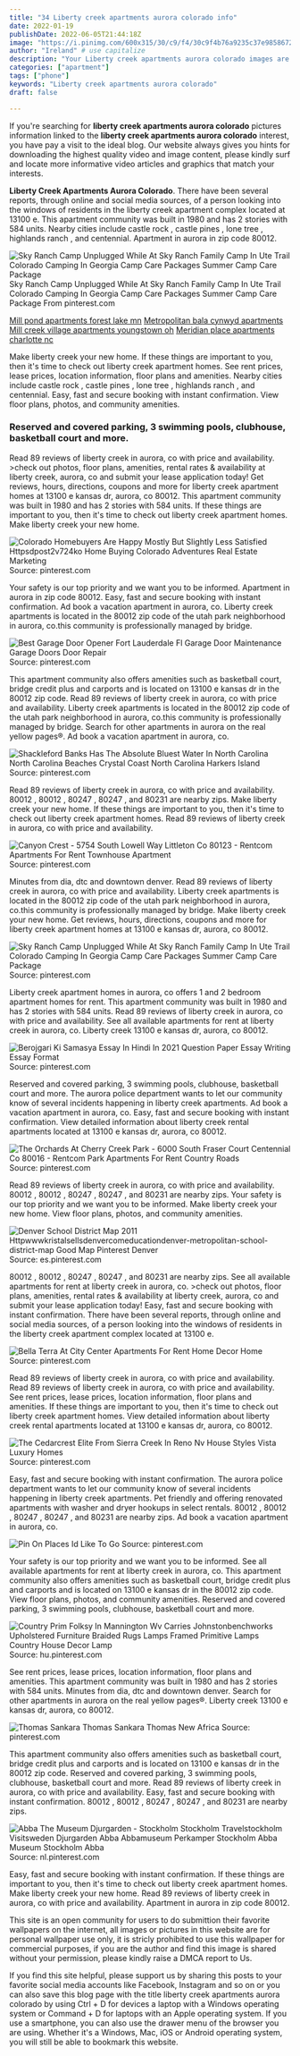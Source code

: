 ```yaml
---
title: "34 Liberty creek apartments aurora colorado info"
date: 2022-01-19
publishDate: 2022-06-05T21:44:18Z
image: "https://i.pinimg.com/600x315/30/c9/f4/30c9f4b76a9235c37e98586729857eb2.jpg"
author: "Ireland" # use capitalize
description: "Your Liberty creek apartments aurora colorado images are ready. Liberty creek apartments aurora colorado are a topic that is being searched for and liked by netizens now. You can Find and Download the Liberty creek apartments aurora colorado files here. Get all free images."
categories: ["apartment"]
tags: ["phone"]
keywords: "Liberty creek apartments aurora colorado"
draft: false

---
```


If you're searching for **liberty creek apartments aurora colorado** pictures information linked to the **liberty creek apartments aurora colorado** interest, you have pay a visit to the ideal  blog.  Our website always  gives you  hints  for downloading  the highest  quality video and image  content, please kindly surf and locate more informative video articles and graphics  that match your interests.

**Liberty Creek Apartments Aurora Colorado**. There have been several reports, through online and social media sources, of a person looking into the windows of residents in the liberty creek apartment complex located at 13100 e. This apartment community was built in 1980 and has 2 stories with 584 units. Nearby cities include castle rock , castle pines , lone tree , highlands ranch , and centennial. Apartment in aurora in zip code 80012.

![Sky Ranch Camp Unplugged While At Sky Ranch Family Camp In Ute Trail Colorado Camping In Georgia Camp Care Packages Summer Camp Care Package](https://i.pinimg.com/736x/8a/89/0d/8a890d016e30c34f31a766f42247374b--care-packages-country-roads.jpg "Sky Ranch Camp Unplugged While At Sky Ranch Family Camp In Ute Trail Colorado Camping In Georgia Camp Care Packages Summer Camp Care Package")
Sky Ranch Camp Unplugged While At Sky Ranch Family Camp In Ute Trail Colorado Camping In Georgia Camp Care Packages Summer Camp Care Package From pinterest.com

[Mill pond apartments forest lake mn](/mill-pond-apartments-forest-lake-mn/)
[Metropolitan bala cynwyd apartments](/metropolitan-bala-cynwyd-apartments/)
[Mill creek village apartments youngstown oh](/mill-creek-village-apartments-youngstown-oh/)
[Meridian place apartments charlotte nc](/meridian-place-apartments-charlotte-nc/)

Make liberty creek your new home. If these things are important to you, then it&#039;s time to check out liberty creek apartment homes. See rent prices, lease prices, location information, floor plans and amenities. Nearby cities include castle rock , castle pines , lone tree , highlands ranch , and centennial. Easy, fast and secure booking with instant confirmation. View floor plans, photos, and community amenities.

### Reserved and covered parking, 3 swimming pools, clubhouse, basketball court and more.

Read 89 reviews of liberty creek in aurora, co with price and availability. &gt;check out photos, floor plans, amenities, rental rates &amp; availability at liberty creek, aurora, co and submit your lease application today! Get reviews, hours, directions, coupons and more for liberty creek apartment homes at 13100 e kansas dr, aurora, co 80012. This apartment community was built in 1980 and has 2 stories with 584 units. If these things are important to you, then it&#039;s time to check out liberty creek apartment homes. Make liberty creek your new home.


![Colorado Homebuyers Are Happy Mostly But Slightly Less Satisfied Httpsdpost2v724ko Home Buying Colorado Adventures Real Estate Marketing](https://i.pinimg.com/originals/7c/5a/b9/7c5ab9ad61b359c6f292dfc39f3d95ec.jpg "Colorado Homebuyers Are Happy Mostly But Slightly Less Satisfied Httpsdpost2v724ko Home Buying Colorado Adventures Real Estate Marketing")
Source: pinterest.com

Your safety is our top priority and we want you to be informed. Apartment in aurora in zip code 80012. Easy, fast and secure booking with instant confirmation. Ad book a vacation apartment in aurora, co. Liberty creek apartments is located in the 80012 zip code of the utah park neighborhood in aurora, co.this community is professionally managed by bridge.

![Best Garage Door Opener Fort Lauderdale Fl Garage Door Maintenance Garage Doors Door Repair](https://i.pinimg.com/474x/ab/1e/6f/ab1e6f548a9a0c7b83708528960271d0--best-garage-door-opener-best-garage-doors.jpg "Best Garage Door Opener Fort Lauderdale Fl Garage Door Maintenance Garage Doors Door Repair")
Source: pinterest.com

This apartment community also offers amenities such as basketball court, bridge credit plus and carports and is located on 13100 e kansas dr in the 80012 zip code. Read 89 reviews of liberty creek in aurora, co with price and availability. Liberty creek apartments is located in the 80012 zip code of the utah park neighborhood in aurora, co.this community is professionally managed by bridge. Search for other apartments in aurora on the real yellow pages®. Ad book a vacation apartment in aurora, co.

![Shackleford Banks Has The Absolute Bluest Water In North Carolina North Carolina Beaches Crystal Coast North Carolina Harkers Island](https://i.pinimg.com/originals/04/9f/5b/049f5b250935018872e3959d044140e3.jpg "Shackleford Banks Has The Absolute Bluest Water In North Carolina North Carolina Beaches Crystal Coast North Carolina Harkers Island")
Source: pinterest.com

Read 89 reviews of liberty creek in aurora, co with price and availability. 80012 , 80012 , 80247 , 80247 , and 80231 are nearby zips. Make liberty creek your new home. If these things are important to you, then it&#039;s time to check out liberty creek apartment homes. Read 89 reviews of liberty creek in aurora, co with price and availability.

![Canyon Crest - 5754 South Lowell Way Littleton Co 80123 - Rentcom Apartments For Rent Townhouse Apartment](https://i.pinimg.com/originals/e2/4d/05/e24d05cbefa78bd88b23a442cccffffc.jpg "Canyon Crest - 5754 South Lowell Way Littleton Co 80123 - Rentcom Apartments For Rent Townhouse Apartment")
Source: pinterest.com

Minutes from dia, dtc and downtown denver. Read 89 reviews of liberty creek in aurora, co with price and availability. Liberty creek apartments is located in the 80012 zip code of the utah park neighborhood in aurora, co.this community is professionally managed by bridge. Make liberty creek your new home. Get reviews, hours, directions, coupons and more for liberty creek apartment homes at 13100 e kansas dr, aurora, co 80012.

![Sky Ranch Camp Unplugged While At Sky Ranch Family Camp In Ute Trail Colorado Camping In Georgia Camp Care Packages Summer Camp Care Package](https://i.pinimg.com/736x/8a/89/0d/8a890d016e30c34f31a766f42247374b--care-packages-country-roads.jpg "Sky Ranch Camp Unplugged While At Sky Ranch Family Camp In Ute Trail Colorado Camping In Georgia Camp Care Packages Summer Camp Care Package")
Source: pinterest.com

Liberty creek apartment homes in aurora, co offers 1 and 2 bedroom apartment homes for rent. This apartment community was built in 1980 and has 2 stories with 584 units. Read 89 reviews of liberty creek in aurora, co with price and availability. See all available apartments for rent at liberty creek in aurora, co. Liberty creek 13100 e kansas dr, aurora, co 80012.

![Berojgari Ki Samasya Essay In Hindi In 2021 Question Paper Essay Writing Essay Format](https://i.pinimg.com/originals/b0/c4/39/b0c439bd84d3449a330d260c3b2de8b0.png "Berojgari Ki Samasya Essay In Hindi In 2021 Question Paper Essay Writing Essay Format")
Source: pinterest.com

Reserved and covered parking, 3 swimming pools, clubhouse, basketball court and more. The aurora police department wants to let our community know of several incidents happening in liberty creek apartments. Ad book a vacation apartment in aurora, co. Easy, fast and secure booking with instant confirmation. View detailed information about liberty creek rental apartments located at 13100 e kansas dr, aurora, co 80012.

![The Orchards At Cherry Creek Park - 6000 South Fraser Court Centennial Co 80016 - Rentcom Park Apartments For Rent Country Roads](https://i.pinimg.com/originals/50/95/fe/5095fe2071a8d3d13a754e9ff07d3e15.jpg "The Orchards At Cherry Creek Park - 6000 South Fraser Court Centennial Co 80016 - Rentcom Park Apartments For Rent Country Roads")
Source: pinterest.com

Read 89 reviews of liberty creek in aurora, co with price and availability. 80012 , 80012 , 80247 , 80247 , and 80231 are nearby zips. Your safety is our top priority and we want you to be informed. Make liberty creek your new home. View floor plans, photos, and community amenities.

![Denver School District Map 2011 Httpwwwkristalsellsdenvercomeducationdenver-metropolitan-school-district-map Good Map Pinterest Denver](https://i.pinimg.com/originals/f0/18/64/f018642a518a2fbdb0019e29e9f820e5.jpg "Denver School District Map 2011 Httpwwwkristalsellsdenvercomeducationdenver-metropolitan-school-district-map Good Map Pinterest Denver")
Source: es.pinterest.com

80012 , 80012 , 80247 , 80247 , and 80231 are nearby zips. See all available apartments for rent at liberty creek in aurora, co. &gt;check out photos, floor plans, amenities, rental rates &amp; availability at liberty creek, aurora, co and submit your lease application today! Easy, fast and secure booking with instant confirmation. There have been several reports, through online and social media sources, of a person looking into the windows of residents in the liberty creek apartment complex located at 13100 e.

![Bella Terra At City Center Apartments For Rent Home Decor Home](https://i.pinimg.com/originals/43/53/58/435358d93652b7b03b32c1f54606ef95.jpg "Bella Terra At City Center Apartments For Rent Home Decor Home")
Source: pinterest.com

Read 89 reviews of liberty creek in aurora, co with price and availability. Read 89 reviews of liberty creek in aurora, co with price and availability. See rent prices, lease prices, location information, floor plans and amenities. If these things are important to you, then it&#039;s time to check out liberty creek apartment homes. View detailed information about liberty creek rental apartments located at 13100 e kansas dr, aurora, co 80012.

![The Cedarcrest Elite From Sierra Creek In Reno Nv House Styles Vista Luxury Homes](https://i.pinimg.com/originals/bf/a2/79/bfa2798a33c99123e73f8872c4298cac.jpg "The Cedarcrest Elite From Sierra Creek In Reno Nv House Styles Vista Luxury Homes")
Source: pinterest.com

Easy, fast and secure booking with instant confirmation. The aurora police department wants to let our community know of several incidents happening in liberty creek apartments. Pet friendly and offering renovated apartments with washer and dryer hookups in select rentals. 80012 , 80012 , 80247 , 80247 , and 80231 are nearby zips. Ad book a vacation apartment in aurora, co.

![Pin On Places Id Like To Go](https://i.pinimg.com/originals/be/46/03/be4603c9f0a2fe56503c9113745e1ccc.jpg "Pin On Places Id Like To Go")
Source: pinterest.com

Your safety is our top priority and we want you to be informed. See all available apartments for rent at liberty creek in aurora, co. This apartment community also offers amenities such as basketball court, bridge credit plus and carports and is located on 13100 e kansas dr in the 80012 zip code. View floor plans, photos, and community amenities. Reserved and covered parking, 3 swimming pools, clubhouse, basketball court and more.

![Country Prim Folksy In Mannington Wv Carries Johnstonbenchworks Upholstered Furniture Braided Rugs Lamps Framed Primitive Lamps Country House Decor Lamp](https://i.pinimg.com/474x/7f/7b/20/7f7b2077e0cdba7865f797824b1f884e--primitive-lamps-marion-county.jpg "Country Prim Folksy In Mannington Wv Carries Johnstonbenchworks Upholstered Furniture Braided Rugs Lamps Framed Primitive Lamps Country House Decor Lamp")
Source: hu.pinterest.com

See rent prices, lease prices, location information, floor plans and amenities. This apartment community was built in 1980 and has 2 stories with 584 units. Minutes from dia, dtc and downtown denver. Search for other apartments in aurora on the real yellow pages®. Liberty creek 13100 e kansas dr, aurora, co 80012.

![Thomas Sankara Thomas Sankara Thomas New Africa](https://i.pinimg.com/originals/ff/47/0b/ff470b551312913a7b98f60e1b8234ce.jpg "Thomas Sankara Thomas Sankara Thomas New Africa")
Source: pinterest.com

This apartment community also offers amenities such as basketball court, bridge credit plus and carports and is located on 13100 e kansas dr in the 80012 zip code. Reserved and covered parking, 3 swimming pools, clubhouse, basketball court and more. Read 89 reviews of liberty creek in aurora, co with price and availability. Easy, fast and secure booking with instant confirmation. 80012 , 80012 , 80247 , 80247 , and 80231 are nearby zips.

![Abba The Museum Djurgarden - Stockholm Stockholm Travelstockholm Visitsweden Djurgarden Abba Abbamuseum Perkamper Stockholm Abba Museum Stockholm Abba](https://i.pinimg.com/600x315/30/c9/f4/30c9f4b76a9235c37e98586729857eb2.jpg "Abba The Museum Djurgarden - Stockholm Stockholm Travelstockholm Visitsweden Djurgarden Abba Abbamuseum Perkamper Stockholm Abba Museum Stockholm Abba")
Source: nl.pinterest.com

Easy, fast and secure booking with instant confirmation. If these things are important to you, then it&#039;s time to check out liberty creek apartment homes. Make liberty creek your new home. Read 89 reviews of liberty creek in aurora, co with price and availability. Apartment in aurora in zip code 80012.

This site is an open community for users to do submittion their favorite wallpapers on the internet, all images or pictures in this website are for personal wallpaper use only, it is stricly prohibited to use this wallpaper for commercial purposes, if you are the author and find this image is shared without your permission, please kindly raise a DMCA report to Us.

If you find this site helpful, please support us by sharing this posts to your favorite social media accounts like Facebook, Instagram and so on or you can also save this blog page with the title liberty creek apartments aurora colorado by using Ctrl + D for devices a laptop with a Windows operating system or Command + D for laptops with an Apple operating system. If you use a smartphone, you can also use the drawer menu of the browser you are using. Whether it's a Windows, Mac, iOS or Android operating system, you will still be able to bookmark this website.
